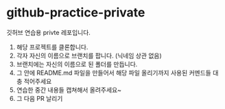 # github-practice-private
깃허브 연습용 privte 레포입니다.

1. 해당 프로젝트를 클론합니다.
2. 각자 자신의 이름으로 브랜치를 팝니다. (닉네임 상관 없음)
3. 브랜치에는 자신의 이름으로 된 폴더를 만듭니다.
4. 그 안에 README.md 파일을 만들어서 해당 파일 올리기까지 사용된 커멘드들 대충 적어주세요
5. 연습한 중간 내용들 캡쳐해서 올려주세요~
6. 그 다음 PR 날리기

